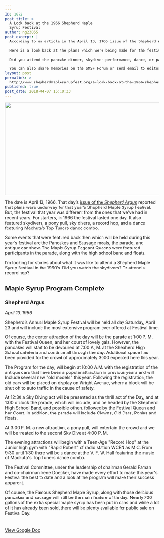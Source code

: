 ```yaml
---
---
ID: 1872
post_title: >
  A Look back at the 1966 Shepherd Maple
  Syrup Festival
author: ng23055
post_excerpt: |
  According to an article in the April 13, 1966 issue of the Shepherd Argus, the Shepherd Maple Syrup Festival was going to be held for day and would feature dancing, skydivers, pancake meals, and a parade.
  
  Here is a look back at the plans which were being made for the festival that year.
  
  Did you attend the pancake dinner, skydiver performance, dance, or parade during the Shepherd Maple Syrup Festival in 1966? Share your comments or stories in the comments, or share this article with someone who did and ask them what the festival was like, and then share their responses in the comments.
  
  You can also share memories on the SMSF Forum or send email to editor@shepherdhistory.org.
layout: post
permalink: >
  http://www.shepherdmaplesyrupfest.org/a-look-back-at-the-1966-shepherd-maple-syrup-festival/
published: true
post_date: 2018-04-07 15:10:33
---
```

<img title="" src="http://www.shepherdmaplesyrupfest.org/wp-content/uploads/2018/04/null.png" alt="" width="624" height="304" />

The date is April 13, 1966. That day’s <a href="https://digmichnews.cmich.edu/cgi-bin/michigan?a=d&amp;d=IsabellaSA19660413-01.1.1&amp;e=-------en-10--1--txt-txIN-Shepherd+Argus---------">issue of the <i>Shepherd Argus</i></a> reported that plans were underway for that year’s Shepherd Maple Syrup Festival. But, the festival that year was different from the ones that we’ve had in recent years. For starters, in 1966 the festival lasted one day. It also featured skydivers, a pony pull, sky divers, a record hop, and a dance featuring Machuta’s Top Tuners dance combo.

Some events that were featured back then which will be held during this year’s festival are the Pancakes and Sausage meals, the parade, and antique car show. The Maple Syrup Pageant Queens were featured participants in the parade, along with the high school band and floats.

I’m looking for stories about what it was like to attend a Shepherd Maple Syrup Festival in the 1960’s. Did you watch the skydivers? Or attend a record hop?
<h2>Maple Syrup Program Complete</h2>
<h3>Shepherd Argus</h3>
<i>April 13, 1966</i>

Shepherd’s Annual Maple Syrup Festival will be held all day Saturday, April 23 and will include the most extensive program ever offered at Festival time.

Of course, the center attraction of the day will be the parade at 1:00 P. M. with the Festival Queen, and her court of lovely gals. However, the pancakes will start to be devoured at 7:00 A, M. at the Shepherd High School cafeteria and continue all through the day. Additional space has been provided for the crowd of approximately 3000 expected here this year.

The Program for the day, will begin at 10:00 A.M. with the registration of the antique cars that have been a popular attraction in previous years and will Include several new "old models" this year. Following the registration, the old cars will be placed on display on Wright Avenue, where a block will be shut off to auto traffic in the cause of safety.

At 12:30 a Sky Diving act will be presented as the thrill act of the Day, and at 1:00 o'clock the parade, which will include, and be headed by the Shepherd High School Band, and possible othen, followed by the Festival Queen and her Court. in addition, the parade will Include Clowns, Old Cars, Ponies and floats.

At 3:00 P. M. a new attraction, a pony pull, will entertain the crowd and we will be treated to the second Sky Dive at 4:00 P. M.

The evening attractions will begin with a Teen-Age "Record Hop" at the Junior high gym with "Rapid Robert" of radio station WCEN as M.C. From 9:30 until 1:30 there will be a dance at the V. F. W. Hall featuring the music of Machuta's Top Tuners dance combo.

The Festival Committee, under the leadership of chairman Gerald Faman and co-chairman Irene Doepker, have made every effort to make this year's Festival the best to date and a look at the program will make their success apparent.

Of course, the Famous Shepherd Maple Syrup, along with those delicious pancakes and sausage will still be the main feature of tie day. Nearly 700 gallons of the extra special maple syrup has been put in cans and while a lot of it has already been sold, there will be plenty available for public sale on Festival Day.

#

<a href="https://docs.google.com/document/d/15at2aL1EqiqUk7JXjGv5eh65bb5wc_fSvI-mtWRE2Mc/edit?usp=sharing">View Google Doc</a>
